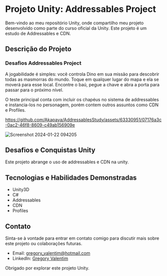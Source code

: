 # Projeto Unity: Addressables Project

Bem-vindo ao meu repositório Unity, onde compartilho meu projeto desenvolvido como parte do curso oficial da Unity. Este projeto é um estudo de Addressables e CDN.

## Descrição do Projeto

### Desafios Addressables Project
A jogabilidade é simples: você controla Dino em sua missão para descobrir todas as masmorras do mundo. Toque em qualquer lugar do mapa e ela se moverá para esse local. Encontre o baú, pegue a chave e abra a porta para passar para o próximo nível.

O teste principal conta com incluir os chapéus no sistema de addressables e instancia-los no personagem, porém contem outros assuntos como CDN e Profiles.

https://github.com/Akapaya/AddressablesStudy/assets/63330951/07176a3c-0ac2-46f8-8609-c49ab156909e

![Screenshot 2024-01-22 094205](https://github.com/Akapaya/AddressablesStudy/assets/63330951/3826bbf9-d5f1-470f-aca2-24dbaa0c533c)

## Desafios e Conquistas Unity
Este projeto abrange o uso de addressables e CDN na unity.

## Tecnologias e Habilidades Demonstradas

- Unity3D
- C#
- Addressables
- CDN
- Profiles

## Contato

Sinta-se à vontade para entrar em contato comigo para discutir mais sobre este projeto ou colaborações futuras.

- Email: gregory_valentim@hotmail.com
- LinkedIn: [Gregory Valentim](https://www.linkedin.com/in/gregory-valentim/)

Obrigado por explorar este projeto Unity.
